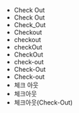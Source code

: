 ﻿- Check Out
- Check Out
- Check_Out
- Checkout
- checkout
- checkOut
- CheckOut
- check-out
- Check-Out
- Check-out
- 체크 아웃
- 체크아웃
- 체크아웃(Check-Out)
